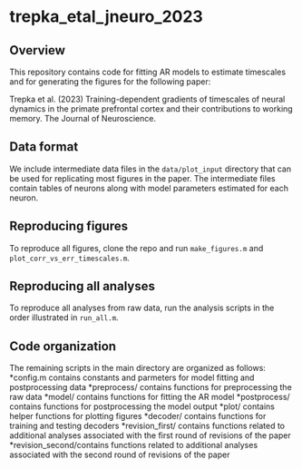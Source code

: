 # trepka_etal_jneuro_2023
## Overview
This repository contains code for fitting AR models to estimate timescales and for generating the figures for the following paper:

Trepka et al. (2023) Training-dependent gradients of timescales of neural dynamics in the primate prefrontal cortex and their contributions to working memory. The Journal of Neuroscience. 
## Data format
We include intermediate data files in the `data/plot_input` directory that can be used for replicating most figures in the paper. The intermediate files contain tables of neurons along with model parameters estimated for each neuron. 
## Reproducing figures
To reproduce all figures, clone the repo and run `make_figures.m` and `plot_corr_vs_err_timescales.m`.
## Reproducing all analyses
To reproduce all analyses from raw data, run the analysis scripts in the order illustrated in `run_all.m`.
## Code organization 
The remaining scripts in the main directory are organized as follows:
*config.m contains constants and parmeters for model fitting and postprocessing data
*preprocess/ contains functions for preprocessing the raw data
*model/ contains functions for fitting the AR model
*postprocess/ contains functions for postprocessing the model output
*plot/ contains helper functions for plotting figures
*decoder/ contains functions for training and testing decoders
*revision_first/ contains functions related to additional analyses associated with the first round of revisions of the paper 
*revision_second/contains functions related to additional analyses associated with the second round of revisions of the paper 

